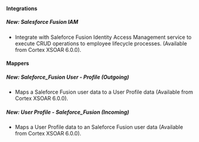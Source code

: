 #### Integrations
##### New: Salesforce Fusion IAM
- Integrate with Saleforce Fusion Identity Access Management service to execute CRUD operations to employee lifecycle processes. (Available from Cortex XSOAR 6.0.0).

#### Mappers
##### New: Saleforce_Fusion User - Profile (Outgoing)
- Maps a Saleforce Fusion user data to a User Profile data (Available from Cortex XSOAR 6.0.0).
##### New: User Profile - Saleforce_Fusion (Incoming)
- Maps a User Profile data to an Saleforce Fusion user data (Available from Cortex XSOAR 6.0.0).
